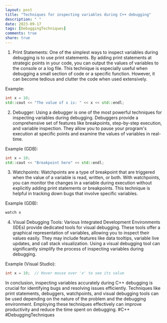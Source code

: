 ```yaml
---
layout: post
title: "Techniques for inspecting variables during C++ debugging"
description: " "
date: 2023-09-17
tags: [DebuggingTechniques]
comments: true
share: true
---
```


1. Print Statements:
One of the simplest ways to inspect variables during debugging is to use print statements. By adding print statements at strategic points in your code, you can output the values of variables to the console or a log file. This technique is especially useful when debugging a small section of code or a specific function. However, it can become tedious and clutter the code when used extensively.

Example:
```c++
int x = 10;
std::cout << "The value of x is: " << x << std::endl;
```

2. Debugger:
Using a debugger is one of the most powerful techniques for inspecting variables during debugging. Debuggers provide a comprehensive set of features like breakpoints, step-by-step execution, and variable inspection. They allow you to pause your program's execution at specific points and examine the values of variables in real-time.

Example (GDB):
```c++
int x = 10;
std::cout << "Breakpoint here" << std::endl;
```

3. Watchpoints:
Watchpoints are a type of breakpoint that are triggered when the value of a variable is read, written, or both. With watchpoints, you can monitor the changes in a variable during execution without explicitly adding print statements or breakpoints. This technique is helpful in tracking down bugs that involve specific variables.

Example (GDB):
```c++
watch x
```

4. Visual Debugging Tools:
Various Integrated Development Environments (IDEs) provide dedicated tools for visual debugging. These tools offer a graphical representation of variables, allowing you to inspect their values easily. They may include features like data tooltips, variable live updates, and call stack visualization. Using a visual debugging tool can significantly simplify the process of inspecting variables during debugging.

Example (Visual Studio):
```c++
int x = 10;  // Hover mouse over 'x' to see its value
```

In conclusion, inspecting variables accurately during C++ debugging is crucial for identifying bugs and resolving issues efficiently. Techniques like print statements, debuggers, watchpoints, and visual debugging tools can be used depending on the nature of the problem and the debugging environment. Employing these techniques effectively can improve productivity and reduce the time spent on debugging. #C++ #DebuggingTechniques